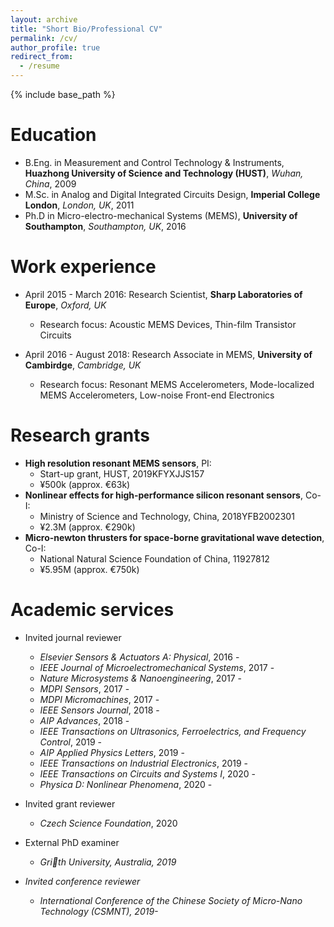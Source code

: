 ```yaml
---
layout: archive
title: "Short Bio/Professional CV"
permalink: /cv/
author_profile: true
redirect_from:
  - /resume
---
```


{% include base_path %}

Education
======
* B.Eng. in Measurement and Control Technology & Instruments, <b>Huazhong University of Science and Technology (HUST)</b>, <i>Wuhan, China</i>, 2009
* M.Sc. in Analog and Digital Integrated Circuits Design, <b>Imperial College London</b>, <i>London, UK</i>, 2011
* Ph.D in Micro-electro-mechanical Systems (MEMS), <b>University of Southampton</b>, <i>Southampton, UK</i>, 2016

Work experience
======
* April 2015 - March 2016: Research Scientist, <b>Sharp Laboratories of Europe</b>, <i>Oxford, UK</i>
  * Research focus: Acoustic MEMS Devices, Thin-film Transistor Circuits

* April 2016 - August 2018: Research Associate in MEMS, <b>University of Cambirdge</b>, <i>Cambridge, UK</i>
  * Research focus: Resonant MEMS Accelerometers, Mode-localized MEMS Accelerometers, Low-noise Front-end Electronics

Research grants
======
* <b>High resolution resonant MEMS sensors</b>, PI:
  * Start-up grant, HUST, 2019KFYXJJS157
  * ¥500k (approx. €63k)
* <b>Nonlinear effects for high-performance silicon resonant sensors</b>, Co-I:
  * Ministry of Science and Technology, China, 2018YFB2002301
  * ¥2.3M (approx. €290k)
* <b>Micro-newton thrusters for space-borne gravitational wave detection</b>, Co-I:
  * National Natural Science Foundation of China, 11927812
  * ¥5.95M (approx. €750k)

Academic services
======
* Invited journal reviewer
  * <i>Elsevier Sensors & Actuators A: Physical</i>, 2016 -
  * <i>IEEE Journal of Microelectromechanical Systems</i>, 2017 -
  * <i>Nature Microsystems & Nanoengineering</i>, 2017 -
  * <i>MDPI Sensors</i>, 2017 -
  * <i>MDPI Micromachines</i>, 2017 -
  * <i>IEEE Sensors Journal</i>, 2018 -
  * <i>AIP Advances</i>, 2018 -
  * <i>IEEE Transactions on Ultrasonics, Ferroelectrics, and Frequency Control</i>, 2019 -
  * <i>AIP Applied Physics Letters</i>, 2019 -
  * <i>IEEE Transactions on Industrial Electronics</i>, 2019 -
  * <i>IEEE Transactions on Circuits and Systems I</i>, 2020 -
  * <i>Physica D: Nonlinear Phenomena</i>, 2020 -

* Invited grant reviewer
  * <i>Czech Science Foundation</i>, 2020

* External PhD examiner
  * <i>Grith University, Australia<i>, 2019

* Invited conference reviewer
  * <i>International Conference of the Chinese Society of Micro-Nano Technology (CSMNT)<i>, 2019-
<!-- Research Interests
======
* Microelectromechanical Systems (MEMS)
  * MEMS Sensors
    * High Resolution Accelerometers
    * High Resolution Resonant Sensors
    * MEMS Sensors Based on New Phenomena
  * MEMS Resonators
* High-performance Analog Circuits
  * High-performance Control Circuits
  * Analog & Digital Integrated Circuits
  * Noise & Stability Analysis
* Control Techniques   -->
